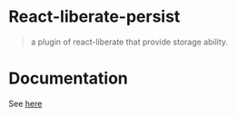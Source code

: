 # React-liberate-persist

> a plugin of react-liberate that provide storage ability.

# Documentation

See [here](https://savage181855.github.io/savage-libs/react-liberate-persist/)